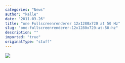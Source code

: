 ```yaml
---
categories: "News"
author: "kalle"
date: "2011-03-26"
title: "one Fullscreenrenderer 12x1280x720 at 50 Hz"
slug: "one-fullscreenrenderer-12x1280x720-at-50-hz"
description: ""
imported: "true"
originalType: "stuff"
---
```



![](12x1280x720at50.png) 